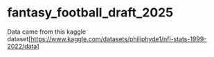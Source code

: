 # fantasy_football_draft_2025

Data came from this kaggle dataset[https://www.kaggle.com/datasets/philiphyde1/nfl-stats-1999-2022/data]